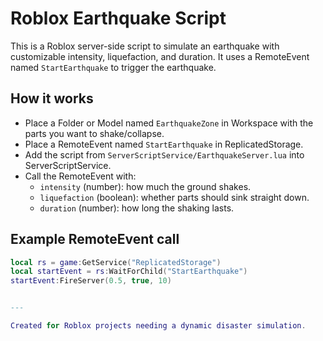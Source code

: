 
# Roblox Earthquake Script

This is a Roblox server-side script to simulate an earthquake with customizable intensity, liquefaction, and duration. It uses a RemoteEvent named `StartEarthquake` to trigger the earthquake.

## How it works
- Place a Folder or Model named `EarthquakeZone` in Workspace with the parts you want to shake/collapse.
- Place a RemoteEvent named `StartEarthquake` in ReplicatedStorage.
- Add the script from `ServerScriptService/EarthquakeServer.lua` into ServerScriptService.
- Call the RemoteEvent with:
  - `intensity` (number): how much the ground shakes.
  - `liquefaction` (boolean): whether parts should sink straight down.
  - `duration` (number): how long the shaking lasts.

## Example RemoteEvent call
```lua
local rs = game:GetService("ReplicatedStorage")
local startEvent = rs:WaitForChild("StartEarthquake")
startEvent:FireServer(0.5, true, 10)


---

Created for Roblox projects needing a dynamic disaster simulation.
